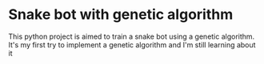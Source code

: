 # Snake bot with genetic algorithm

This python project is aimed to train a snake bot using a genetic algorithm. It's my first 
try to implement a genetic algorithm and I'm still learning about it